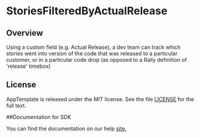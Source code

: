 StoriesFilteredByActualRelease
==============================

## Overview
Using a custom field (e.g. Actual Release), a dev team can track which stories went into version of the code that was released to a particular customer, or in a particular code drop (as opposed to a Rally definition of 'release' timebox)


## License

AppTemplate is released under the MIT license.  See the file [LICENSE](./LICENSE) for the full text.

##Documentation for SDK

You can find the documentation on our help [site.](https://help.rallydev.com/apps/2.0rc3/doc/)
